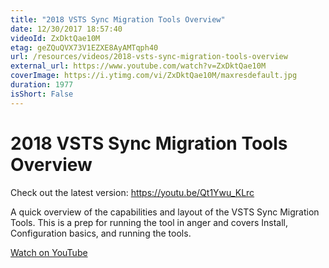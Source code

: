 ```yaml
---
title: "2018 VSTS Sync Migration Tools Overview"
date: 12/30/2017 18:57:40
videoId: ZxDktQae10M
etag: geZQuQVX73V1EZXE8AyAMTqph40
url: /resources/videos/2018-vsts-sync-migration-tools-overview
external_url: https://www.youtube.com/watch?v=ZxDktQae10M
coverImage: https://i.ytimg.com/vi/ZxDktQae10M/maxresdefault.jpg
duration: 1977
isShort: False
---
```


# 2018 VSTS Sync Migration Tools Overview

Check out the latest version: https://youtu.be/Qt1Ywu_KLrc

A quick overview of the capabilities and layout of the VSTS Sync Migration Tools. This is a prep for running the tool in anger and covers Install, Configuration basics, and running the tools.

[Watch on YouTube](https://www.youtube.com/watch?v=ZxDktQae10M)
